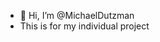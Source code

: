 - 👋 Hi, I’m @MichaelDutzman
- This is for my individual project

<!---
MichaelDutzman/MichaelDutzman is a ✨ special ✨ repository because its `README.md` (this file) appears on your GitHub profile.
You can click the Preview link to take a look at your changes.
--->

